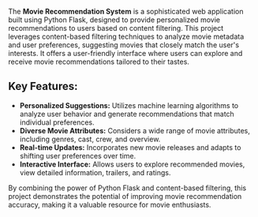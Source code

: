 The **Movie Recommendation System** is a sophisticated web application built using Python Flask, designed to provide personalized movie recommendations to users based on content filtering. This project leverages content-based filtering techniques to analyze movie metadata and user preferences, suggesting movies that closely match the user's interests. It offers a user-friendly interface where users can explore and receive movie recommendations tailored to their tastes.

## Key Features:
- **Personalized Suggestions:** Utilizes machine learning algorithms to analyze user behavior and generate recommendations that match individual preferences.
- **Diverse Movie Attributes:** Considers a wide range of movie attributes, including genres, cast, crew, and overview.
- **Real-time Updates:** Incorporates new movie releases and adapts to shifting user preferences over time.
- **Interactive Interface:** Allows users to explore recommended movies, view detailed information, trailers, and ratings.

By combining the power of Python Flask and content-based filtering, this project demonstrates the potential of improving movie recommendation accuracy, making it a valuable resource for movie enthusiasts.
